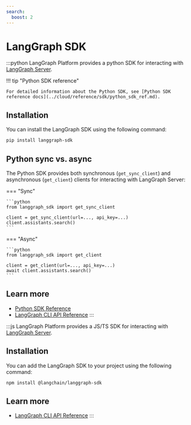 ```yaml
---
search:
  boost: 2
---
```


# LangGraph SDK

:::python
LangGraph Platform provides a python SDK for interacting with [LangGraph Server](langgraph_server.md).

!!! tip "Python SDK reference"

    For detailed information about the Python SDK, see [Python SDK reference docs](../cloud/reference/sdk/python_sdk_ref.md).

## Installation

You can install the LangGraph SDK using the following command:

```bash
pip install langgraph-sdk
```

## Python sync vs. async

The Python SDK provides both synchronous (`get_sync_client`) and asynchronous (`get_client`) clients for interacting with LangGraph Server:

=== "Sync"

    ```python
    from langgraph_sdk import get_sync_client

    client = get_sync_client(url=..., api_key=...)
    client.assistants.search()
    ```

=== "Async"

    ```python
    from langgraph_sdk import get_client

    client = get_client(url=..., api_key=...)
    await client.assistants.search()
    ```

## Learn more

- [Python SDK Reference](../cloud/reference/sdk/python_sdk_ref.md)
- [LangGraph CLI API Reference](../cloud/reference/cli.md)
  :::

:::js
LangGraph Platform provides a JS/TS SDK for interacting with [LangGraph Server](langgraph_server.md).

## Installation

You can add the LangGraph SDK to your project using the following command:

```bash
npm install @langchain/langgraph-sdk
```

## Learn more

- [LangGraph CLI API Reference](../cloud/reference/cli.md)
  :::
